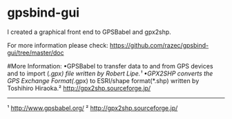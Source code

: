 # gpsbind-gui
I created a graphical front end to GPSBabel and gpx2shp.

For more information please check: https://github.com/razec/gpsbind-gui/tree/master/doc

#More Information:
•GPSBabel to transfer data to and from GPS devices and to import (*.gpx) file written by Robert Lipe.¹
•GPX2SHP converts the GPS Exchange Format(*.gpx) to ESRI/shape format(*.shp) written by Toshihiro Hiraoka.²
http://gpx2shp.sourceforge.jp/

---
¹ http://www.gpsbabel.org/
² http://gpx2shp.sourceforge.jp/

